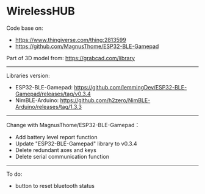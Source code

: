 # WirelessHUB
Code base on:
- https://www.thingiverse.com/thing:2813599
- https://github.com/MagnusThome/ESP32-BLE-Gamepad  

Part of 3D model from: https://grabcad.com/library
*** 
Libraries version:
- ESP32-BLE-Gamepad: https://github.com/lemmingDev/ESP32-BLE-Gamepad/releases/tag/v0.3.4
- NimBLE-Arduino: https://github.com/h2zero/NimBLE-Arduino/releases/tag/1.3.3
*** 
Change with MagnusThome/ESP32-BLE-Gamepad：  
- Add battery level report function
- Update "ESP32-BLE-Gamepad" library to v0.3.4
- Delete redundant axes and keys
- Delete serial communication function
*** 
To do:  
- button to reset bluetooth status
